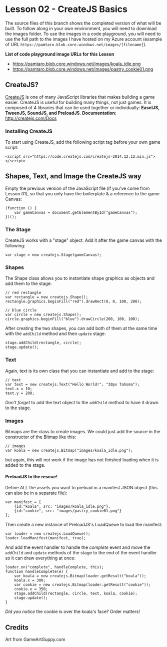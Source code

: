 # Lesson 02 - CreateJS Basics
The source files of this branch shows the completed version of what will be built. To follow along in your own environment, you will need to download the images folder. To use the images in a code playground, you will need to use the full path to the images I have hosted on my Azure account (example of URL `https://pamtaro.blob.core.windows.net/images/[filename]`).

**List of code playground image URLs for this Lesson**
* https://pamtaro.blob.core.windows.net/images/koala_idle.png
* https://pamtaro.blob.core.windows.net/images/pastry_cookie01.png

## CreateJS?
[CreateJS](http://createjs.com/) is one of many JavaScript libraries that makes building a game easier. CreateJS is useful for building many things, not just games. It is composed of 4 libraries that can be used together or individually: **EaselJS, TweenJS, SoundJS, and PreloadJS**.
**Documentation:** http://createjs.com/Docs

### Installing CreateJS
To start using CreateJS, add the following script tag before your own game script:
```
<script src="https://code.createjs.com/createjs-2014.12.12.min.js"></script>
```

## Shapes, Text, and Image the CreateJS way
Empty the previous version of the JavaScript file (if you've come from Lesson 01), so that you only have the boilerplate & a reference to the game Canvas:
```
(function () {
    var gameCanvas = document.getElementById("gameCanvas");	    
})();
```

### The Stage
CreateJS works with a "stage" object. Add it after the game canvas with the following:
```
var stage = new createjs.Stage(gameCanvas);
```

### Shapes
The Shape class allows you to instantiate shape graphics as objects and add them to the stage:
```    
// red rectangle    
var rectangle = new createjs.Shape();
rectangle.graphics.beginFill("red").drawRect(0, 0, 100, 200);

// blue circle
var circle = new createjs.Shape();
circle.graphics.beginFill("blue").drawCircle(200, 100, 100);
```
After creating the two shapes, you can add both of them at the same time with the `addChild` method and then `update` stage:
```
stage.addChild(rectangle, circle);
stage.update();
```
### Text
Again, text is its own class that you can instantiate and add to the stage:
```
// text
var text = new createjs.Text("Hello World!", "30px Tahoma");
text.x = 10;
text.y = 200;
```
_Don't forget_ to add the text object to the `addChild` method to have it drawn to the stage.

### Images
Bitmaps are the class to create images. We could just add the source in the constructor of the Bitmap like this:
```
// images
var koala = new createjs.Bitmap("images/koala_idle.png");
```
but again, this will not work if the image has not finished loading when it is added to the stage.

#### PreloadJS to the rescue!
Define ALL the assets you want to preload in a manifest JSON object (this can also be in a separate file):
```
var manifest = [
    {id:"koala", src: "images/koala_idle.png"},
    {id:"cookie", src: "images/pastry_cookie01.png"}
];

```
Then create a new instance of PreloadJS's LoadQueue to load the manifest:
```
var loader = new createjs.LoadQueue();
loader.loadManifest(manifest, true);
```
And add the event handler to handle the _complete_ event and move the `addChild` and `update` methods of the stage to the end of the event handler so it can draw everything at once:
```
loader.on("complete", handleComplete, this);
function handleComplete(e) {
    var koala = new createjs.Bitmap(loader.getResult("koala"));
    koala.x = 300;
    var cookie = new createjs.Bitmap(loader.getResult("cookie"));
    cookie.x = 350;
    stage.addChild(rectangle, circle, text, koala, cookie);
    stage.update();
}
```
_Did you notice_ the cookie is over the koala's face? Order matters!

## Credits
Art from GameArtGuppy.com
